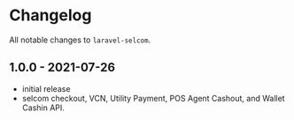 # Changelog

All notable changes to `laravel-selcom`.

## 1.0.0 - 2021-07-26

- initial release
- selcom checkout, VCN, Utility Payment, POS Agent Cashout,
  and Wallet Cashin API.
